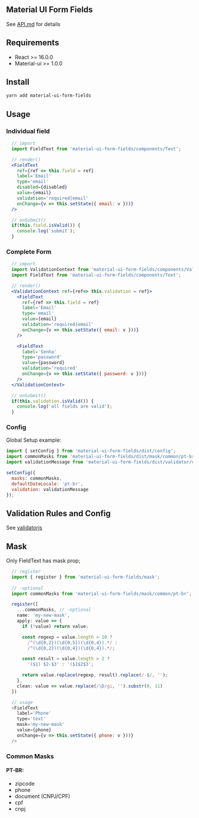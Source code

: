 Material UI Form Fields
-----------------------

See [API.md](https://github.com/danieloprado/material-ui-form-fields/blob/master/API.md) for details

## Requirements 

* React >= 16.0.0
* Material-ui >= 1.0.0


## Install

```bash
yarn add material-ui-form-fields
```

## Usage

### Individual field

```jsx
  // import
  import FieldText from 'material-ui-form-fields/components/Text';

  // render()
  <FieldText
    ref={ref => this.field = ref}
    label='Email'
    type='email'
    disabled={disabled}
    value={email}
    validation='required|email'
    onChange={v => this.setState({ email: v }))}
  />

  // onSubmit()
  if(this.field.isValid()) { 
    console.log('submit');
  }
```

### Complete Form

```jsx
  // import
  import ValidationContext from 'material-ui-form-fields/components/ValidationContext';
  import FieldText from 'material-ui-form-fields/components/Text';

  // render()
  <ValidationContext ref={ref=> this.validation = ref}>
    <FieldText
      ref={ref => this.field = ref}
      label='Email'
      type='email'
      value={email}
      validation='required|email'
      onChange={v => this.setState({ email: v }))}
    />

    <FieldText
      label='Senha'
      type='password'
      value={password}
      validation='required'
      onChange={v => this.setState({ password: v }))}
    />
  </ValidationContext>

  // onSubmit()
  if(this.validation.isValid()) { 
    console.log('all fields are valid');
  }
```

### Config

Global Setup example:

```js
import { setConfig } from 'material-ui-form-fields/dist/config';
import commonMasks from 'material-ui-form-fields/dist/mask/common/pt-br';
import validationMessage from 'material-ui-form-fields/dist/validator/custom-languages/pt-br';

setConfig({
  masks: commonMasks,
  defaultDateLocale: 'pt-br',
  validation: validationMessage
});
```

## Validation Rules and Config

See [validatorjs](https://github.com/skaterdav85/validatorjs)

## Mask

Only FieldText has mask prop;

```js
  // register
  import { register } from 'material-ui-form-fields/mask';
   
  // -optional
  import commonMasks from 'material-ui-form-fields/mask/common/pt-br';

  register([
    ...commonMasks, // -optional
    name: 'my-new-mask',
    apply: value => {
      if (!value) return value;

      const regexp = value.length > 10 ?
        /^(\d{0,2})(\d{0,5})(\d{0,4}).*/ :
        /^(\d{0,2})(\d{0,4})(\d{0,4}).*/;

      const result = value.length > 2 ?
        '($1) $2-$3' : '($1$2$3';

      return value.replace(regexp, result).replace(/-$/, '');
    },
    clean: value => value.replace(/\D/gi, '').substr(0, 11)
  ])

  // usage
  <FieldText
    label='Phone'
    type='text'
    mask='my-new-mask'
    value={phone}
    onChange={v => this.setState({ phone: v }))}
  />
```

### Common Masks

#### PT-BR:

* zipcode
* phone
* document (CNPJ/CPF)
* cpf
* cnpj